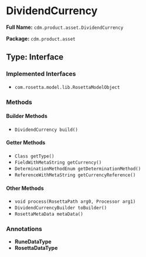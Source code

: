 # DividendCurrency

**Full Name:** `cdm.product.asset.DividendCurrency`

**Package:** `cdm.product.asset`

## Type: Interface

### Implemented Interfaces

- `com.rosetta.model.lib.RosettaModelObject`

### Methods

#### Builder Methods

- `DividendCurrency build()`

#### Getter Methods

- `Class getType()`
- `FieldWithMetaString getCurrency()`
- `DeterminationMethodEnum getDeterminationMethod()`
- `ReferenceWithMetaString getCurrencyReference()`

#### Other Methods

- `void process(RosettaPath arg0, Processor arg1)`
- `DividendCurrencyBuilder toBuilder()`
- `RosettaMetaData metaData()`

### Annotations

- **RuneDataType**
- **RosettaDataType**

